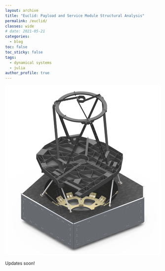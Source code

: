```yaml
---
layout: archive
title: "Euclid: Payload and Service Module Structural Analysis" 
permalink: /euclid/
classes: wide
# date: 2021-05-21
categories:
  - blog
toc: false
toc_sticky: false
tags:
  - dynamical systems
  - julia
author_profile: true
---
```

![These bubbles are beautiful!](/assets/images/proj4.png)

Updates soon!
